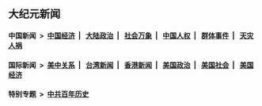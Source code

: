 ## 大纪元新闻

#### 中国新闻 &nbsp;>&nbsp; [中国经济](indexes/ncid283/README.md?07010045) &nbsp;| &nbsp; [大陆政治](indexes/ncid277/README.md?07010045) &nbsp;| &nbsp; [社会万象](indexes/ncid282/README.md?07010045) &nbsp;| &nbsp; [中国人权](indexes/ncid278/README.md?07010045) &nbsp;| &nbsp; [群体事件](indexes/ncid279/README.md?07010045) &nbsp;| &nbsp; [天灾人祸](indexes/ncid280/README.md?07010045)

#### 国际新闻 &nbsp;>&nbsp; [美中关系](indexes/nf1412576/README.md?07010045) &nbsp;| &nbsp; [台湾新闻](indexes/ncid1349361/README.md?07010045) &nbsp;| &nbsp; [香港新闻](indexes/ncid1349362/README.md?07010045) &nbsp;| &nbsp; [美国政治](indexes/ncid1078159/README.md?07010045) &nbsp;| &nbsp; [美国社会](indexes/ncid1078160/README.md?07010045) &nbsp;| &nbsp; [美国经济](indexes/ncid1078158/README.md?07010045)

#### 特别专题 &nbsp;>&nbsp; [中共百年历史](https://github.com/easy2view/epoch-special/blob/master/README.md?07010045)  
